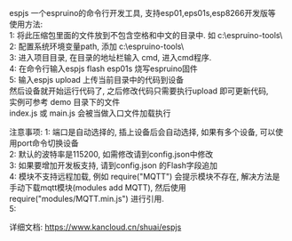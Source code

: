 espjs
    一个espruino的命令行开发工具,  支持esp01,eps01s,esp8266开发版等  
使用方法:  
	1: 将此压缩包里面的文件放到不包含空格和中文的目录中. 如 c:\espruino-tools\  
	2: 配置系统环境变量path, 添加 c:\espruino-tools\  
	3: 进入项目目录, 在目录的地址栏输入 cmd, 进入cmd程序.  
	4: 在命令行输入espjs flash esp01s 烧写espruino固件  
	5: 输入espjs upload 上传当前目录中的代码到设备  
	然后设备就开始运行代码了, 之后修改代码只需要执行upload 即可更新代码,  
	实例可参考 demo 目录下的文件  
	index.js 或 main.js 会被当做入口文件加载执行  

注意事项:
	1: 端口是自动选择的, 插上设备后会自动选择, 如果有多个设备, 可以使用port命令切换设备  
	2: 默认的波特率是115200, 如需修改请到config.json中修改  
	3: 如果要增加开发板支持, 请到config.json 的Flash字段追加  
	4: 模块不支持远程加载, 例如 require("MQTT") 会提示模块不存在, 解决方法是 手动下载mqtt模块(modules add MQTT), 然后使用 require("modules/MQTT.min.js") 进行引用.  
	5:   
	  
详细文档: https://www.kancloud.cn/shuai/espjs  